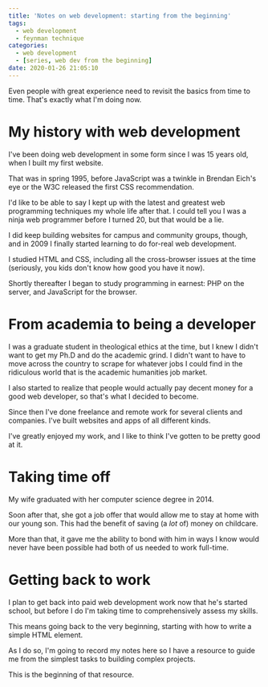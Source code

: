 ```yaml
---
title: 'Notes on web development: starting from the beginning'
tags:
  - web development
  - feynman technique
categories:
  - web development
  - [series, web dev from the beginning]
date: 2020-01-26 21:05:10
---
```


Even people with great experience need to revisit the basics from time to time. That's exactly what I'm doing now.

# My history with web development

I've been doing web development in some form since I was 15 years old, when I built my first website.

That was in spring 1995, before JavaScript was a twinkle in Brendan Eich's eye or the W3C released the first CSS recommendation.

I'd like to be able to say I kept up with the latest and greatest web programming techniques my whole life after that. I could tell you I was a ninja web programmer before I turned 20, but that would be a lie.

I did keep building websites for campus and community groups, though, and in 2009 I finally started learning to do for-real web development.

I studied HTML and CSS, including all the cross-browser issues at the time (seriously, you kids don't know how good you have it now).

Shortly thereafter I began to study programming in earnest: PHP on the server, and JavaScript for the browser.

# From academia to being a developer

I was a graduate student in theological ethics at the time, but I knew I didn't want to get my Ph.D and do the academic grind. I didn't want to have to move across the country to scrape for whatever jobs I could find in the ridiculous world that is the academic humanities job market.

I also started to realize that people would actually pay decent money for a good web developer, so that's what I decided to become.

Since then I've done freelance and remote work for several clients and companies. I've built websites and apps of all different kinds.

I've greatly enjoyed my work, and I like to think I've gotten to be pretty good at it.

# Taking time off

My wife graduated with her computer science degree in 2014.

Soon after that, she got a job offer that would allow me to stay at home with our young son. This had the benefit of saving (a _lot_ of) money on childcare.

More than that, it gave me the ability to bond with him in ways I know would never have been possible had both of us needed to work full-time.

# Getting back to work

I plan to get back into paid web development work now that he's started school, but before I do I'm taking time to comprehensively assess my skills.

This means going back to the very beginning, starting with how to write a simple HTML element.

As I do so, I'm going to record my notes here so I have a resource to guide me from the simplest tasks to building complex projects.

This is the beginning of that resource.
